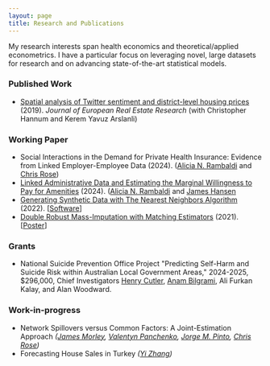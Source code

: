 ```yaml
---
layout: page
title: Research and Publications
---
```


My research interests span health economics and theoretical/applied econometrics. I have a particular focus on leveraging novel, large datasets for research and on advancing state-of-the-art statistical models.

### Published Work

- [Spatial analysis of Twitter sentiment and district-level housing prices](https://www.emerald.com/insight/content/doi/10.1108/JERER-08-2018-0036/full/html) (2019). *Journal of European Real Estate Research* (with Christopher Hannum and Kerem Yavuz Arslanli)

### Working Paper

- Social Interactions in the Demand for Private Health Insurance: Evidence from Linked Employer-Employee Data (2024). ([Alicia N. Rambaldi](https://www.aliciarambaldi.net/) and [Chris Rose](https://sites.google.com/site/christiernrose/)) 
- [Linked Administrative Data and Estimating the Marginal Willingness to Pay for Amenities](https://iariw.org/wp-content/uploads/2024/08/4B-2Rambaldi.pdf) (2024). ([Alicia N. Rambaldi](https://www.aliciarambaldi.net/) and [James Hansen](https://sites.google.com/site/jamesfrhansen/home)
- [Generating Synthetic Data with The Nearest Neighbors Algorithm](https://arxiv.org/abs/2210.00884) (2022). [[Software](https://github.com/alfurka/synloc)]
- [Double Robust Mass-Imputation with Matching Estimators](https://arxiv.org/abs/2110.09275) (2021). [[Poster](https://alfurka.github.io/myfiles/Poster_Presentation.pdf)]

### Grants

- National Suicide Prevention Office Project "Predicting Self-Harm and Suicide Risk within Australian Local Government Areas," 2024-2025, $296,000, Chief Investigators [Henry Cutler](https://researchers.mq.edu.au/en/persons/henry-cutler), [Anam Bilgrami](https://sites.google.com/mq.edu.au/anambilgrami/home), Ali Furkan Kalay, and Alan Woodward.

### Work-in-progress

- Network Spillovers versus Common Factors: A Joint-Estimation Approach *([James Morley](https://sites.google.com/site/jamescmorley/), [Valentyn Panchenko](https://www.unsw.edu.au/staff/valentyn-panchenko), [Jorge M. Pinto](https://sites.google.com/site/cokeconphd/research?authuser=0), [Chris Rose](https://sites.google.com/site/christiernrose/))*
- Forecasting House Sales in Turkey *([Yi Zhang](https://sites.google.com/view/yizhang9312))*
